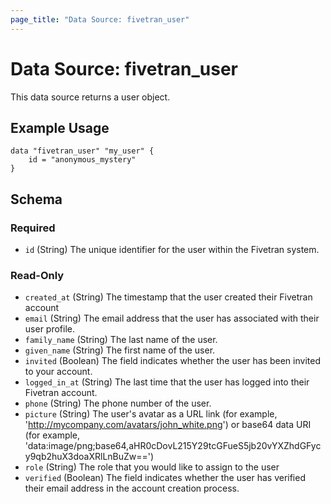 ```yaml
---
page_title: "Data Source: fivetran_user"
---
```


# Data Source: fivetran_user

This data source returns a user object.

## Example Usage

```hcl
data "fivetran_user" "my_user" {
    id = "anonymous_mystery"
}
```

## Schema

### Required

- `id` (String) The unique identifier for the user within the Fivetran system.

### Read-Only

- `created_at` (String) The timestamp that the user created their Fivetran account
- `email` (String) The email address that the user has associated with their user profile.
- `family_name` (String) The last name of the user.
- `given_name` (String) The first name of the user.
- `invited` (Boolean) The field indicates whether the user has been invited to your account.
- `logged_in_at` (String) The last time that the user has logged into their Fivetran account.
- `phone` (String) The phone number of the user.
- `picture` (String) The user's avatar as a URL link (for example, 'http://mycompany.com/avatars/john_white.png') or base64 data URI (for example, 'data:image/png;base64,aHR0cDovL215Y29tcGFueS5jb20vYXZhdGFycy9qb2huX3doaXRlLnBuZw==')
- `role` (String) The role that you would like to assign to the user
- `verified` (Boolean) The field indicates whether the user has verified their email address in the account creation process.
